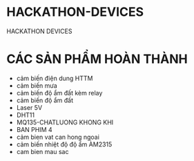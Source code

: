 # HACKATHON-DEVICES
HACKATHON DEVICES

CÁC SẢN PHẨM HOÀN THÀNH
=======================

* cảm biến điện dung HTTM
* cảm biến mưa
* cảm biến độ ẩm đất kèm relay
* cảm biến độ ẩm đất
* Laser 5V
* DHT11
* MQ135-CHATLUONG KHONG KHI
* BAN PHIM 4
* cảm bien vat can hong ngoai
* cảm biến nhiệt độ độ ẩm ÀM2315
* cam bien mau sac
